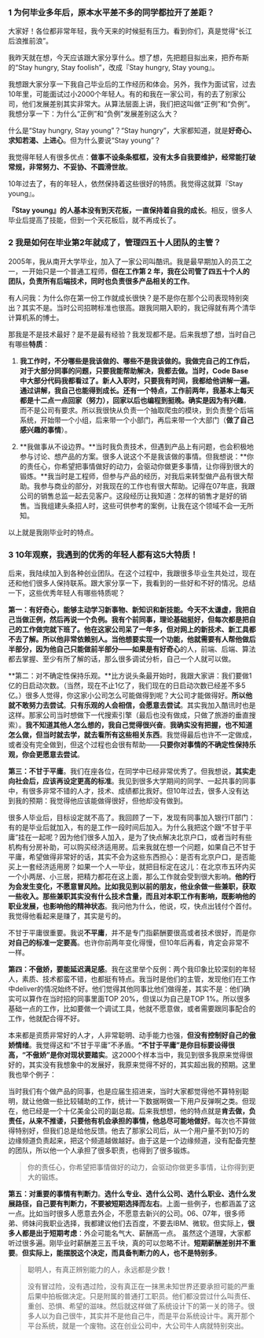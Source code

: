 ### 1 为何毕业多年后，原本水平差不多的同学都拉开了差距？

大家好！各位都非常年轻，我今天来的时候挺有压力。看到你们，真是觉得“长江后浪推前浪”。


我昨天就在想，今天应该跟大家分享什么。想了想，先把题目拟出来，把乔布斯的“Stay hungry, Stay foolish”，改成『Stay hungry, Stay young』。


我想跟大家分享一下我自己毕业后的工作经历和体会。另外，我作为面试官，过去10年里，可能面试过小2000个年轻人。有的和我在一家公司，有的去了别家公司，他们发展差别其实非常大。从算法层面上讲，我们把这叫做“正例”和“负例”。我想分享一下：为什么“正例”和“负例”发展差别这么大？


什么是“Stay hungry, Stay young”？“Stay hungry”，大家都知道，就是**好奇心、求知若渴、上进心**。但为什么要说“Stay young”？


我觉得年轻人有很多优点：**做事不设条条框框，没有太多自我要维护，经常能打破常规，非常努力、不妥协、不圆滑世故**。


10年过去了，有的年轻人，依然保持着这些很好的特质。我觉得这就算『Stay young』。

**『Stay young』的人基本没有到天花板，一直保持着自我的成长**。相反，很多人毕业后提高了技能，但到一个天花板后，就不再成长了。

### 2 我是如何在毕业第2年就成了，管理四五十人团队的主管？

2005年，我从南开大学毕业，加入了一家公司叫酷讯。我是最早期加入的员工之一，一开始只是一个普通工程师，**但在工作第 2 年，我在公司管了四五十个人的团队，负责所有后端技术，同时也负责很多产品相关的工作**。


有人问我：为什么你在第一份工作就成长很快？是不是你在那个公司表现特别突出？其实不是。当时公司招聘标准也很高。跟我同期入职的，我记得就有两个清华计算机系的博士。


那我是不是技术最好？是不是最有经验？我发现都不是。后来我想了想，当时自己有哪些**特质**：

1. **我工作时，不分哪些是我该做的、哪些不是我该做的。**我做完自己的工作后，对于大部分同事的问题，只要我能帮助解决，我都去做。当时，Code Base 中大部分代码我都看过了。新人入职时，只要我有时间，我都给他讲解一遍。通过讲解，我自己也能得到成长。还有一个特点，工作前两年，我基本上每天都是十二点一点回家（努力），回家以后也编程到挺晚。确实是因为**有兴趣**，而不是公司有要求。所以我很快从负责一个抽取爬虫的模块，到负责整个后端系统，开始带一个小组，后来带一个小部门，再后来带一个大部门（**做了自己感兴趣的事情**）。

2. **我做事从不设边界。**当时我负责技术，但遇到产品上有问题，也会积极地参与讨论、想产品的方案。很多人说这个不是我该做的事情。但我想说：**你的责任心，你希望把事情做好的动力，会驱动你做更多事情，让你得到很大的锻炼。**我当时是工程师，但参与产品的经历，对我后来转型做产品有很大帮助。我参与商业的部分，对我现在的工作也有很大帮助。记得在07年底，我跟公司的销售总监一起去见客户。这段经历让我知道：怎样的销售才是好的销售。当我组建头条招人时，这些可供参考的案例，让我在这个领域不会一无所知。

以上就是我刚毕业时的特点。

### 3 10年观察，我遇到的优秀的年轻人都有这5大特质！

后来，我陆续加入到各种创业团队。在这个过程中，我跟很多毕业生共处过，现在还和他们很多人保持联系。跟大家分享一下，我看到的一些好和不好的情况。总结一下，这些优秀年轻人有哪些特质呢？

**第一：有好奇心，能够主动学习新事物、新知识和新技能。**今天不太谦虚，我把自己当做正例，然后再说一个负例。我有个前同事，理论基础挺好，但每次都是把自己的工作做完就下班了。他在这家公司呆了一年多，但对网上的新技术、新工具都不去了解。所以他非常依赖别人。当他想要实现一个功能，他就需要有人帮他做后半部分，因为他自己只能做前半部分——如果是有**好奇心**的人，前端、后端、算法都去掌握、至少有所了解的话，那么很多调试分析，自己一个人就可以做。


**第二：对不确定性保持乐观。**比方说头条最开始时，我跟大家讲：我们要做1亿的日启动次数。（当然，现在不止1亿了，我们现在的日启动次数已经差不多5亿。）很多人觉得，你这家小公司怎么可能做得到呢？大公司才能做得好。**所以他就不敢努力去尝试**。**只有乐观的人会相信，会愿意去尝试**。其实我加入酷讯时也是这样。那家公司当时想做下一代搜索引擎（最后也没有做成，只做了旅游的垂直搜索）。**我不知道其他人怎么想的，我自己觉得很兴奋**。**我确实没有把握，也不知道怎么做，但当时就去学，就去看所有这些相关东西**。我觉得最后也许不一定做成，或者没有完全做到，但这个过程也会很有帮助——**只要你对事情的不确定性保持乐观，你会更愿意去尝试**。


**第三：不甘于平庸**。我们在座各位，在同学中已经非常优秀了。但我想说，**其实走向社会后，应该再设定更高的标准**。我见到很多大学期间的同学、一起共事的同事中，有很多非常不错的人才，技术、成绩都比我好。但10年过去，很多人没有达到我的预期：我觉得他应该能做得很好，但他却没有做到。


很多人毕业后，目标设定就不高了。我回顾了一下，发现有同事加入银行IT部门：有的是毕业后就加入，有的是工作一段时间后加入。为什么我把这个跟“不甘于平庸”挂在一起呢？因为他们很多人加入，是为了快点解决北京户口，或者当时有些机构有分房补助，可以购买经济适用房。后来我就在想一个问题，如果自己不甘于平庸，希望做得非常好的话，其实不会为这些东西担心：是否有北京户口，是否能买上一套经济适用房？如果一个人一毕业，就把目标定在这儿：在北京市五环内买一个小两居、小三居，把精力都花在这上面，那么工作就会受到很大影响。**他的行为会发生变化，不愿意冒风险。**比如我见到以前的朋友，他业余做一些兼职，获取一些收入。那些兼职其实没有什么技术含量，而且**对本职工作有影响，既影响他的职业发展，也影响他的精神状态**。我问他为什么，他说，哎，快点出钱付个首付。我觉得他看起来是赚了，其实是亏的。 


不甘于平庸很重要。我说**不平庸**，并不是专门指薪酬要很高或者技术很好，而是你**对自己的标准一定要高**。也许你前两年变化得慢，但10年后再看，肯定会非常不一样。


**第四：不傲娇，要能延迟满足感**。我在这里举个反例：两个我印象比较深刻的年轻人，素质、技术都蛮不错，也都挺有特点。我当时是他们的主管，发现他们在工作中deliver的情况始终不好。他们觉得其他同事比他们做得差，其实不是：他们确实可以算作在当时招的同事里面TOP 20%，但误以为自己是TOP 1%。所以很多基础一点的工作，比如要做一个调试工具，他就不愿意做，或者需要跟同事配合的工作，他就配合得不好。

本来都是资质非常好的人才，人非常聪明、动手能力也强，**但没有控制好自己的傲娇情绪**。我觉得这和“不甘于平庸”不矛盾。**“不甘于平庸”是你目标要设得很高，“不傲娇”是你对现状要踏实**。这2000个样本当中，我见到很多我原来觉得很好的，其实没有我想象中的发展好，我原来觉得不好的，其实超出我的预期。这里我也举个例子：

当时我们有个做产品的同事，也是应届生招进来，当时大家都觉得他不算特别聪明，就让他做一些比较辅助的工作，统计一下数据啊做一下用户反弹啊之类。但现在，他已经是一个十亿美金公司的副总裁。后来我想想，他的特点就是**肯去做，负责任，从来不推诿，只要他有机会承担的事情，他总尽可能地做好**。每次也不算做得特别好，但我们总是给他反馈。他去了那家公司后，从一个用户量不到10万的边缘频道负责起来，把这个频道越做越好。由于这是一个边缘频道，没有配备完整的团队，所以他一个人承担了很多职责，也得到了很多锻炼。

> 你的责任心，你希望把事情做好的动力，会驱动你做更多事情，让你得到更大的锻炼。

**第五：对重要的事情有判断力**。**选什么专业、选什么公司、选什么职业、选什么发展路径，自己要有判断力，不要被短期选择而左右**。上面一些例子，也都涵盖了这一点。比如当时很多人愿意去外企，不愿意去新兴的公司。06、07年，很多师弟、师妹问我职业选择，我都建议他们去百度，不要去IBM、微软。但实际上，**很多人都是出于短期考虑**：外企可能名气大、薪酬高一点。 虽然这个道理，大家都听过很多遍。刚毕业时薪酬差三五千块，真的可以忽略不计。**短期薪酬差别并不重要**。**但实际上，能摆脱这个决定，而具备判断力的人，也不是特别多**。

> 聪明人，有真正辨别能力的人，永远都是少数！
>
> 没有冒过险，没有遇过险，没有真正在一抹黑未知世界还要承担可能的严重后果中拍板做决定。只是附属的普通打工职员。他们都没尝过什么叫责任、重创、恐惧、希望的滋味。然后就这样做了系统设计下的第一关的筛子。很多人以为自己很牛，其实并不是他自己牛，而是平台系统设计牛。离开那个平台系统，就是一个废物。这在创业公司中，大公司牛人病就特别突出。
